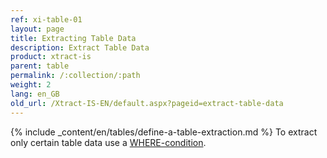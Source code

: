 ```yaml
---
ref: xi-table-01
layout: page
title: Extracting Table Data
description: Extract Table Data
product: xtract-is
parent: table
permalink: /:collection/:path
weight: 2
lang: en_GB
old_url: /Xtract-IS-EN/default.aspx?pageid=extract-table-data
---
```

{% include _content/en/tables/define-a-table-extraction.md  %}
To extract only certain table data use a [WHERE-condition](./where-clause).
